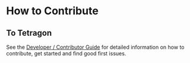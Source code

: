# How to Contribute

## To Tetragon

See the [Developer / Contributor Guide][dev-guide] for detailed information on
how to contribute, get started and find good first issues.

[dev-guide]: ./docs/contributing/development/README.md

